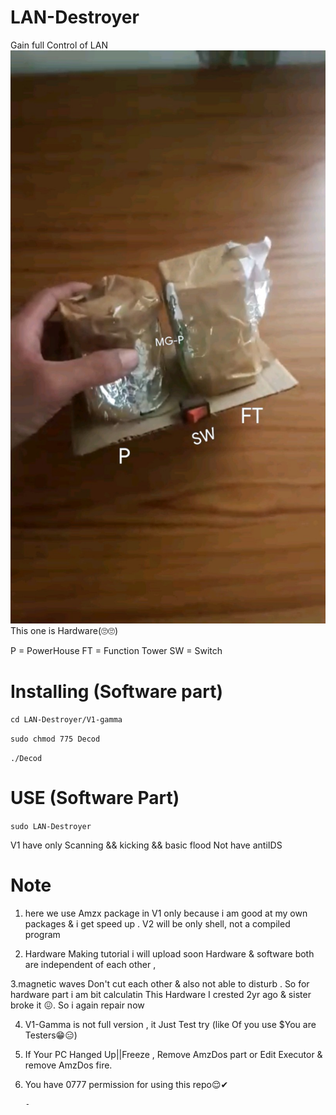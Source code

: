 # LAN-Destroyer

Gain full Control of LAN 
![Himage](images/Himage.jpg)
This one is Hardware(🙄🙄)

   P  = PowerHouse
   FT = Function Tower 
   SW = Switch

# Installing (Software part)

`cd LAN-Destroyer/V1-gamma`

`sudo chmod 775 Decod`

`./Decod `


# USE (Software Part)

   `sudo LAN-Destroyer `

V1 have only Scanning && kicking && basic flood 
Not have antiIDS 

# Note 

1. here we use Amzx package in V1 only because i am good at my own packages & i get speed up .
V2 will be only shell, not a compiled program 

2. Hardware Making tutorial i will upload soon 
Hardware & software both are independent of each other , 

3.magnetic waves Don't cut each other & also not able to disturb .
So for hardware part i am bit calculatin
This Hardware  I crested 2yr ago & sister broke it 😖. So i again repair now 

4. V1-Gamma is not full version , it Just Test try (like Of you use $You are Testers😁😑)

5. If Your PC Hanged Up||Freeze , Remove AmzDos part or Edit Executor & remove AmzDos fire. 

6. You have 0777 permission for using this repo😌✔ 

       -


